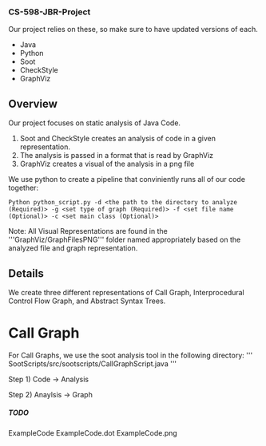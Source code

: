 ### CS-598-JBR-Project

Our project relies on these, so make sure to have updated versions of each.
- Java
- Python
- Soot
- CheckStyle
- GraphViz 


## Overview
Our project focuses on static analysis of Java Code.

1) Soot and CheckStyle creates an analysis of code in a given representation.
2) The analysis is passed in a format that is read by GraphViz
3) GraphViz creates a visual of the analysis in a png file

We use python to create a pipeline that conviniently runs all of our code together:

```
Python python_script.py -d <the path to the directory to analyze (Required)> -g <set type of graph (Required)> -f <set file name (Optional)> -c <set main class (Optional)>
```
Note: All Visual Representations are found in the 
'''GraphViz/GraphFilesPNG''' folder named appropriately based on the analyzed file and graph representation.

## Details
We create three different representations of Call Graph, Interprocedural Control Flow Graph, and Abstract Syntax Trees.


# Call Graph
For Call Graphs, we use the soot analysis tool in the following directory:
'''
SootScripts/src/sootscripts/CallGraphScript.java
'''

Step 1) Code -> Analysis

Step 2) Anaylsis -> Graph

##### TODO
ExampleCode
ExampleCode.dot
ExampleCode.png
